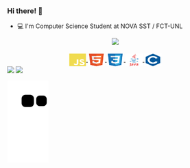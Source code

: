 ### Hi there! 👋

- 💻 I'm Computer Science Student at NOVA SST / FCT-UNL

<div align="center">
  <a href="https://github.com/JoaoPalmaFCT">
  <img height="180em" src="https://github-readme-stats.vercel.app/api?username=JoaoPalmaFCT&show_icons=true&theme=tokyonight&include_all_commits=true&count_private=true"/>
 <!-- <img height="160em" src="https://github-readme-stats.vercel.app/api/top-langs/?username=JoaoPalmaFCT&layout=compact&langs_count=7&theme=tokyonight"/> -->
    <div style="display: inline_block"><br>
   <img align="center" alt="JMP-Js" height="30" width="40" src="https://raw.githubusercontent.com/devicons/devicon/master/icons/javascript/javascript-plain.svg">
  <img align="center" alt="JMP-HTML" height="30" width="40" src="https://raw.githubusercontent.com/devicons/devicon/master/icons/html5/html5-original.svg">
   <img align="center" alt="JMP-CSS" height="30" width="40" src="https://raw.githubusercontent.com/devicons/devicon/master/icons/css3/css3-original.svg">
  <img align="center" alt="JMP-Java" height="30" width="40" src="https://raw.githubusercontent.com/devicons/devicon/master/icons/java/java-original-wordmark.svg">
  <img align="center" alt="JMP-C" height="30" width="40" src="https://raw.githubusercontent.com/devicons/devicon/master/icons/c/c-plain.svg">
    </div>  
</div>
  <!--
<div style="display: inline_block"><br>
  <img align="center" alt="JMP-Js" height="30" width="40" src="https://raw.githubusercontent.com/devicons/devicon/master/icons/javascript/javascript-plain.svg">
  <img align="center" alt="JMP-HTML" height="30" width="40" src="https://raw.githubusercontent.com/devicons/devicon/master/icons/html5/html5-original.svg">
    <img align="center" alt="JMP-CSS" height="30" width="40" src="https://raw.githubusercontent.com/devicons/devicon/master/icons/css3/css3-original.svg">
  <img align="center" alt="JMP-Java" height="30" width="40" src="https://raw.githubusercontent.com/devicons/devicon/master/icons/java/java-original-wordmark.svg">
  <img align="center" alt="JMP-C" height="30" width="40" src="https://raw.githubusercontent.com/devicons/devicon/master/icons/c/c-plain.svg">
</div> -->

<div> 
  <a href = "mailto:jms.palma@campus.fct.unl.pt"><img src="https://img.shields.io/badge/-Gmail-%23333?style=for-the-badge&logo=gmail&logoColor=white" target="_blank"></a>
  <a href="temporarylink" target="_blank"><img src="https://img.shields.io/badge/-LinkedIn-%230077B5?style=for-the-badge&logo=linkedin&logoColor=white" target="_blank"></a> 
 
  ![Snake animation](https://github.com/JoaoPalmaFCT/JoaoPalmaFCT/blob/output/github-contribution-grid-snake.svg)
 
</div>
